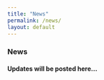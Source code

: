 ```yaml
---
title: "News"
permalink: /news/
layout: default
---
```


<div class="container chise-page">
    <h3 class="page-title-with-home">News</h3>
    <div class="news-list">
        <h4 class="post-here">Updates will be posted here...</h4>
    </div>
</div>